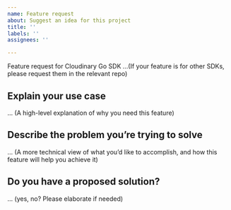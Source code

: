 ```yaml
---
name: Feature request
about: Suggest an idea for this project
title: ''
labels: ''
assignees: ''

---
```


Feature request for Cloudinary Go SDK
…(If your feature is for other SDKs, please request them in the relevant repo)

## Explain your use case
… (A high-level explanation of why you need this feature)

## Describe the problem you’re trying to solve
… (A more technical view of what you’d like to accomplish, and how this feature will help you achieve it)

## Do you have a proposed solution?
… (yes, no? Please elaborate if needed)
